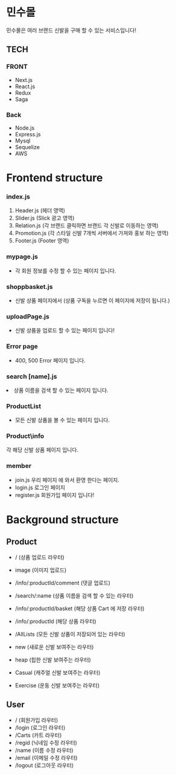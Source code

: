 # 민수몰

민수몰은 여러 브랜드 신발을 구매 할 수 있는 서비스입니다!


## TECH 

### FRONT 

- Next.js 
- React.js
- Redux
- Saga 

### Back 

- Node.js
- Express.js 
- Mysql 
- Sequelize 
- AWS 


# Frontend structure

<h3>index.js</h3>

1. Header.js (헤더 영역) 
2. Slider.js (Slick 광고 영역)
3. Relation.js (각 브랜드 클릭하면 브랜드 각 신발로 이동하는 영역) 
4. Promotion.js (각 스타일 신발 7개씩 서버에서 가져와 홍보 하는 영역) 
5. Footer.js (Footer 영역) 

<h3>mypage.js</h3>

- 각 회원 정보를 수정 할 수 있는 페이지 입니다. 

<h3>shoppbasket.js</h3>

- 신발 상품 페이지에서 (상품 구독을 누르면 이 페이지에 저장이 됩니다.)

<h3>uploadPage.js</h3>

- 신발 상품을 업로드 할 수 있는 페이지 입니다!

<h3>Error page</h3>

- 400, 500 Error 페이지 입니다.

<h3>search [name].js</h3

- 상품 이름을 검색 할 수 있는 페이지 입니다.

<h3>ProductList</h3>

- 모든 신발 상품을 볼 수 있는 페이지 입니다.

<h3>Product\info</h3>

각 해당 신발 상품 페이지 입니다.

<h3>member</h3>

- join.js 우리 페이지 에 와서 환영 한다는 페이지.
- login.js 로그인 페이지
- register.js 회원가입 페이지 입니다!



# Background structure

## Product 

- / (상품 업로드 라우터) 
- image (이미지 업로드)
- /info/:productId/comment (댓글 업로드) 
- /search/:name (상품 이름을 검색 할 수 있는 라우터) 
- /info/:productId/basket (해당 상품 Cart 에 저장 라우터)
- /info/:productId (해당 상품 라우터) 
- /AllLists (모든 신발 상품이 저장되어 있는 라우터)

- new (새로운 신발 보여주는 라우터)
- heap (힙한 신발 보여주는 라우터)
- Casual (캐주얼 신발 보여주는 라우터) 
- Exercise (운동 신발 보여주는 라우터) 


## User 

- / (회원가입 라우터)
- /login (로그인 라우터)
- /Carts (카트 라우터) 
- /regid (닉네임 수정 라우터)
- /name (이름 수정 라우터)
- /email (이메일 수정 라우터)
- /logout (로그아웃 라우터) 





